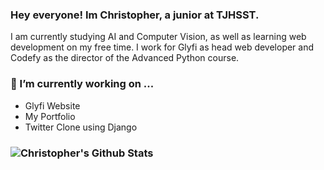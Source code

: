 ### Hey everyone! Im Christopher, a junior at TJHSST. 
I am currently studying AI and Computer Vision, as well as learning web development on my free time. I work for Glyfi as head web developer and Codefy as the director of the Advanced Python course.
### 🔭 I’m currently working on ...
- Glyfi Website
- My Portfolio
- Twitter Clone using Django
### ![Christopher's Github Stats](https://github-readme-stats.vercel.app/api?username=carraya&show_icons=true&theme=tokyonight)
<!--
**carraya/carraya** is a ✨ _special_ ✨ repository because its `README.md` (this file) appears on your GitHub profile.

Here are some ideas to get you started:

- 🔭 I’m currently working on ...
- 🌱 I’m currently learning ...
- 👯 I’m looking to collaborate on ...
- 🤔 I’m looking for help with ...
- 💬 Ask me about ...
- 📫 How to reach me: ...
- 😄 Pronouns: ...
- ⚡ Fun fact: ...
-->
